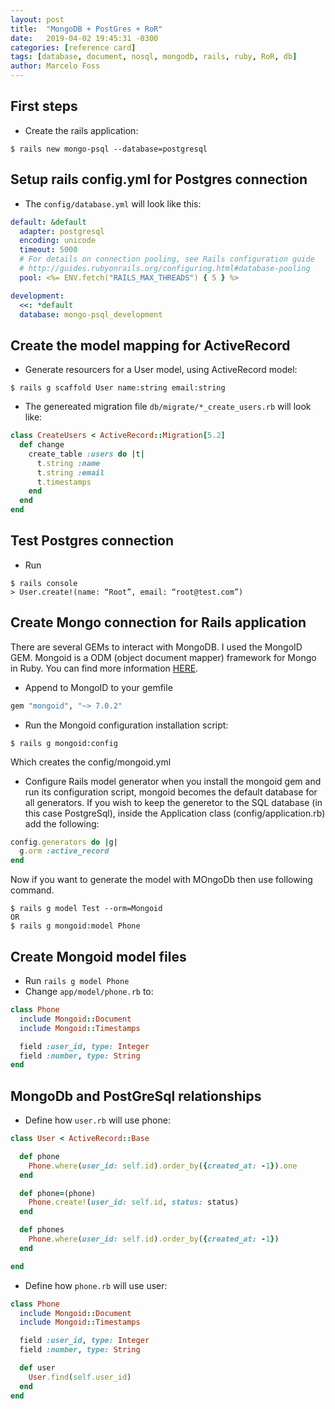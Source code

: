 ```yaml
---
layout: post
title:  "MongoDB + PostGres + RoR"
date:   2019-04-02 19:45:31 -0300
categories: [reference card]
tags: [database, document, nosql, mongodb, rails, ruby, RoR, db]
author: Marcelo Foss
---
```


## First steps
* Create the rails application:
```
$ rails new mongo-psql --database=postgresql
```

## Setup rails config.yml for Postgres connection
* The `config/database.yml` will look like this:

```yaml
default: &default
  adapter: postgresql
  encoding: unicode
  timeout: 5000
  # For details on connection pooling, see Rails configuration guide
  # http://guides.rubyonrails.org/configuring.html#database-pooling
  pool: <%= ENV.fetch("RAILS_MAX_THREADS") { 5 } %>

development:
  <<: *default
  database: mongo-psql_development
```

## Create the model mapping for ActiveRecord
* Generate resourcers for a User model, using ActiveRecord model:
```
$ rails g scaffold User name:string email:string
```
* The genereated migration file `db/migrate/*_create_users.rb` will look like:

```ruby
class CreateUsers < ActiveRecord::Migration[5.2]
  def change
    create_table :users do |t|
      t.string :name
      t.string :email
      t.timestamps
    end
  end
end

```

## Test Postgres connection
* Run
```
$ rails console
> User.create!(name: “Root”, email: “root@test.com”)
```

## Create Mongo connection for Rails application
There are several GEMs to interact with MongoDB. I used the MongoID GEM.
Mongoid is a ODM (object document mapper) framework for Mongo in Ruby.
You can find more information [HERE](https://docs.mongodb.com/mongoid/current/).

* Append to MongoID to your gemfile
``` ruby
gem "mongoid", "~> 7.0.2"
```
* Run the Mongoid configuration installation script:
```
$ rails g mongoid:config
```
Which creates the config/mongoid.yml

* Configure Rails model generator
when you install the mongoid gem and run its configuration script, mongoid becomes the default database for all generators. If you wish to keep the generetor to the SQL database (in this case PostgreSql), inside the Application class (config/application.rb)  add the following:
```ruby
config.generators do |g|
  g.orm :active_record
end
```

Now if you want to generate the model with MOngoDb then use following command.
```
$ rails g model Test --orm=Mongoid
OR
$ rails g mongoid:model Phone
```


## Create Mongoid model files
* Run `rails g model Phone`
* Change `app/model/phone.rb` to:

```ruby
class Phone
  include Mongoid::Document
  include Mongoid::Timestamps

  field :user_id, type: Integer
  field :number, type: String
end
```

## MongoDb and PostGreSql relationships

* Define how `user.rb` will use phone:
```ruby
class User < ActiveRecord::Base

  def phone
    Phone.where(user_id: self.id).order_by({created_at: -1}).one
  end

  def phone=(phone)
    Phone.create!(user_id: self.id, status: status)
  end

  def phones
    Phone.where(user_id: self.id).order_by({created_at: -1})
  end

end
```

* Define how `phone.rb` will use user:
```ruby
class Phone
  include Mongoid::Document
  include Mongoid::Timestamps

  field :user_id, type: Integer
  field :number, type: String

  def user
    User.find(self.user_id)
  end
end
```

